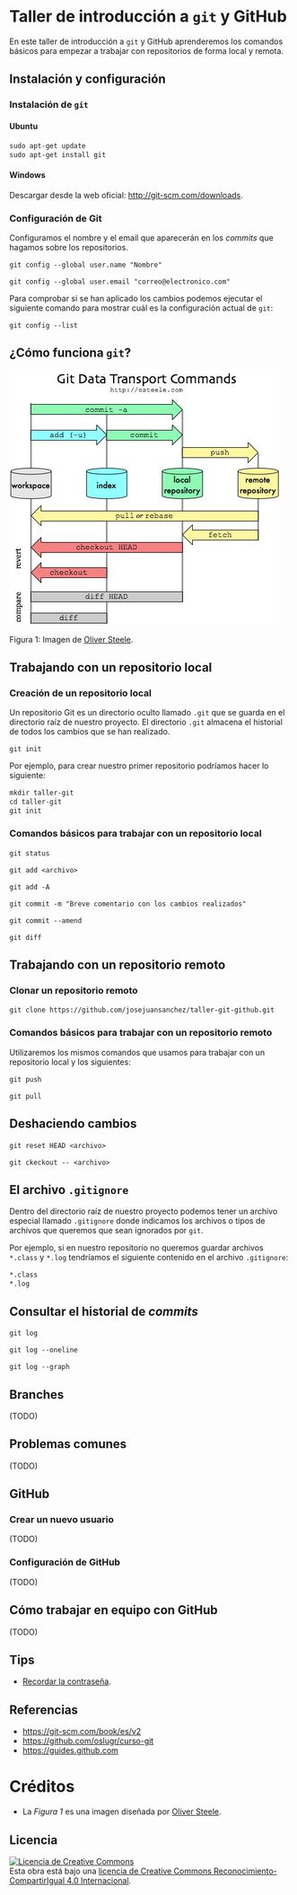 # Taller de introducción a `git` y GitHub

En este taller de introducción a `git` y GitHub aprenderemos los comandos básicos para empezar a trabajar con repositorios de forma local y remota.

## Instalación y configuración

### Instalación de `git`

#### Ubuntu

```
sudo apt-get update
sudo apt-get install git
```

#### Windows

Descargar desde la web oficial: http://git-scm.com/downloads.

### Configuración de Git

Configuramos el nombre y el email que aparecerán en los *commits* que hagamos sobre los repositorios.

```
git config --global user.name "Nombre"
```

```
git config --global user.email "correo@electronico.com"
```

Para comprobar si se han aplicado los cambios podemos ejecutar el siguiente comando para mostrar cuál es la configuración actual de `git`:

```
git config --list
```

## ¿Cómo funciona `git`?

![](images/img-00.png)

Figura 1: Imagen de [Oliver Steele](http://osteele.com).

## Trabajando con un repositorio local

### Creación de un repositorio local

Un repositorio Git es un directorio oculto llamado `.git` que se guarda en el directorio raíz de nuestro proyecto. El directorio `.git` almacena el historial de todos los cambios que se han realizado.

```
git init
```

Por ejemplo, para crear nuestro primer repositorio podríamos hacer lo siguiente:

```
mkdir taller-git
cd taller-git
git init
```

### Comandos básicos para trabajar con un repositorio local

```
git status
```

```
git add <archivo>
```

```
git add -A
```

```
git commit -m "Breve comentario con los cambios realizados"
```

```
git commit --amend
```

```
git diff
```

## Trabajando con un repositorio remoto

### Clonar un repositorio remoto

```
git clone https://github.com/josejuansanchez/taller-git-github.git
```

### Comandos básicos para trabajar con un repositorio remoto

Utilizaremos los mismos comandos que usamos para trabajar con un repositorio local y los siguientes:

```
git push
```

```
git pull
```

## Deshaciendo cambios

```
git reset HEAD <archivo>
```

```
git ckeckout -- <archivo>
```

## El archivo `.gitignore`

Dentro del directorio raíz de nuestro proyecto podemos tener un archivo especial llamado `.gitignore` donde indicamos los archivos o tipos de archivos que queremos que sean ignorados por `git`. 

Por ejemplo, si en nuestro repositorio no queremos guardar archivos `*.class` y `*.log` tendríamos el siguiente contenido en el archivo `.gitignore`:

```
*.class
*.log
```

## Consultar el historial de *commits*

```
git log
```

```
git log --oneline
```

```
git log --graph
```

## Branches

(TODO)

## Problemas comunes

(TODO)

## GitHub

### Crear un nuevo usuario

(TODO)

### Configuración de GitHub

(TODO)

## Cómo trabajar en equipo con GitHub

(TODO)

## Tips

* [Recordar la contraseña](https://gist.github.com/ankurk91/f0b26f1c30d0d6d3ca4e).

## Referencias

* https://git-scm.com/book/es/v2
* https://github.com/oslugr/curso-git
* https://guides.github.com

# Créditos

* La *Figura 1* es una imagen diseñada por [Oliver Steele](http://osteele.com).

## Licencia

<a rel="license" href="http://creativecommons.org/licenses/by-sa/4.0/"><img alt="Licencia de Creative Commons" style="border-width:0" src="https://i.creativecommons.org/l/by-sa/4.0/88x31.png" /></a><br />Esta obra está bajo una <a rel="license" href="http://creativecommons.org/licenses/by-sa/4.0/">licencia de Creative Commons Reconocimiento-CompartirIgual 4.0 Internacional</a>.